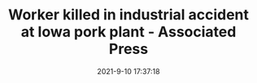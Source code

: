 ---
"title": "Worker killed in industrial accident at Iowa pork plant - Associated Press"
"date": "2021-9-10 17:37:18"
"feed_name": "GOOGLENEWSINDUSTRIAL"
"feed_website": "https://news.google.com/search?q=industrial%2Bincident&hl=en-US&gl=US&ceid=US:en"
"feed_rss": "https://news.google.com/rss/search?q=industrial%2Bincident&hl=en-US&gl=US&ceid=US:en"
"link": "https://apnews.com/article/business-iowa-accidents-industrial-accidents-fort-dodge-f753886df294e0fed6a05549c8bda48b"
"file": "_posts/2021-1-1-005453974065dfe3f25a56cdbeed9e64776bccc8.md"
"accident": "1"
"drilling": "1"
---